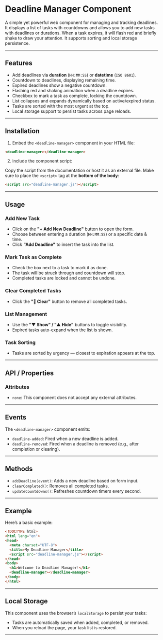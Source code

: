 #  Deadline Manager Component

A simple yet powerful web component for managing and tracking deadlines. It displays a list of tasks with countdowns and allows you to add new tasks with deadlines or durations. When a task expires, it will flash red and briefly shake to draw your attention. It supports sorting and local storage persistence.

---

##  Features

- Add deadlines via **duration** (`HH:MM:SS`) or **datetime** (`ISO 8601`).
- Countdown to deadlines, displaying remaining time.
- Expired deadlines show a negative countdown.
- Flashing red and shaking animation when a deadline expires.
- Checkbox to mark a task as complete, locking the countdown.
- List collapses and expands dynamically based on active/expired status.
- Tasks are sorted with the most urgent at the top.
- Local storage support to persist tasks across page reloads.

---

##  Installation

1. Embed the `<deadline-manager>` component in your HTML file:

```html
<deadline-manager></deadline-manager>
```

2. Include the component script:

Copy the script from the documentation or host it as an external file. Make sure to place the `<script>` tag at the **bottom of the body**:

```html
<script src="deadline-manager.js"></script>
```

---

##  Usage

###  Add New Task
- Click on the **"+ Add New Deadline"** button to open the form.
- Choose between entering a duration (`HH:MM:SS`) or a specific date & time.
- Click **"Add Deadline"** to insert the task into the list.

###  Mark Task as Complete
- Check the box next to a task to mark it as done.
- The task will be struck through and countdown will stop.
- Completed tasks are locked and cannot be undone.

###  Clear Completed Tasks
- Click the **"🧹 Clear"** button to remove all completed tasks.

###  List Management
- Use the **"▼ Show" / "▲ Hide"** buttons to toggle visibility.
- Expired tasks auto-expand when the list is shown.

###  Task Sorting
- Tasks are sorted by urgency — closest to expiration appears at the top.

---

##  API / Properties

### Attributes
- `none`: This component does not accept any external attributes.

---

##  Events

The `<deadline-manager>` component emits:

- `deadline-added`: Fired when a new deadline is added.
- `deadline-removed`: Fired when a deadline is removed (e.g., after completion or clearing).

---

##  Methods

- `addDeadline(event)`: Adds a new deadline based on form input.
- `clearCompleted()`: Removes all completed tasks.
- `updateCountdowns()`: Refreshes countdown timers every second.

---

##  Example

Here’s a basic example:

```html
<!DOCTYPE html>
<html lang="en">
<head>
  <meta charset="UTF-8">
  <title>My Deadline Manager</title>
  <script src="deadline-manager.js"></script>
</head>
<body>
  <h1>Welcome to Deadline Manager!</h1>
  <deadline-manager></deadline-manager>
</body>
</html>
```

---

##  Local Storage

This component uses the browser’s `localStorage` to persist your tasks:
- Tasks are automatically saved when added, completed, or removed.
- When you reload the page, your task list is restored.

---
